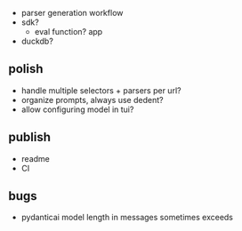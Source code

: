 - parser generation workflow
- sdk? 
  - eval function?
app
- duckdb?

## polish
- handle multiple selectors + parsers per url?
- organize prompts, always use dedent?
- allow configuring model in tui?

## publish
- readme
- CI

## bugs
- pydanticai model length in messages sometimes exceeds

